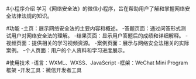 #小程序介绍
  学习《网络安全法》的微信小程序，旨在帮助用户了解和掌握网络安全法律法规的知识。

#功能
  -主页：展示网络安全法的主要内容和概述。
  -答题页面：通过问答形式测试用户对网络安全法的理解。
  -结果页面：显示用户答题后的成绩和详细解释。
  -视频页面：提供相关的学习视频资源。
  -案例页面：展示与网络安全法相关的实际案例。
  -个人页面：用户的个人资料和学习进度展示。

#使用技术
  -语言：WXML、WXSS、JavaScript
  -框架：WeChat Mini Program框架
  -开发工具：微信开发者工具
